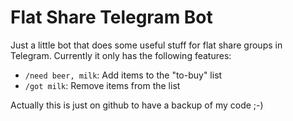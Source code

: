 Flat Share Telegram Bot
=======================

Just a little bot that does some useful stuff for flat share groups in Telegram. Currently it only has the following features:

- `/need beer, milk`: Add items to the "to-buy" list
- `/got milk`: Remove items from the list

Actually this is just on github to have a backup of my code ;-)
